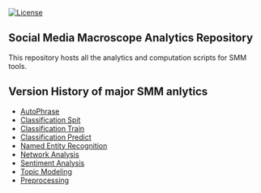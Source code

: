[![License](https://img.shields.io/badge/License-Apache%202.0-blue.svg)](https://opensource.org/licenses/Apache-2.0) 

## Social Media Macroscope Analytics Repository
This repository hosts all the analytics and computation scripts for SMM tools. 

## Version History of major SMM anlytics
- [AutoPhrase](./rabbitmq/autophrase/version.md)
- [Classification Spit](./rabbitmq/classification_split/version.md)
- [Classification Train](./rabbitmq/classification_train/version.md)
- [Classification Predict](./rabbitmq/classification_predict/version.md)
- [Named Entity Recognition](./rabbitmq/name_entity_recognition/version.md)
- [Network Analysis](./rabbitmq/network_analysis/version.md)
- [Sentiment Analysis](./rabbitmq/sentiment_analysis/version.md)
- [Topic Modeling](./rabbitmq/topic_modeling/version.md)
- [Preprocessing](./rabbitmq/preprocessing/version.md)

